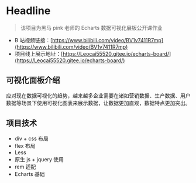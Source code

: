 # Headline

> 该项目为黑马 pink 老师的 Echarts 数据可视化展板公开课作业

- B 站视频链接：[https://www.bilibili.com/video/BV1v7411R7mp](https://www.bilibili.com/video/BV1v7411R7mp)
- 项目线上展示地址：[https://Leocai55520.gitee.io/echarts-board/](https://Leocai55520.gitee.io/echarts-board/)

## 可视化面板介绍

应对现在数据可视化的趋势，越来越多企业需要在诸如营销数据、生产数据、用户数据等场景下使用可视化图表来展示数据，让数据更加直观，数据特点更加突出。

## 项目技术

- div + css 布局
- flex 布局
- Less
- 原生 js + jquery 使用
- rem 适配
- Echarts 基础
